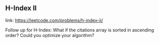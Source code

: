 ## H-Index II 
link: <https://leetcode.com/problems/h-index-ii/>

Follow up for H-Index: What if the citations array is sorted in ascending order? Could you optimize your algorithm?
